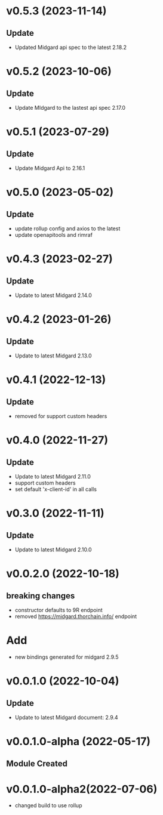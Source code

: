 # v0.5.3 (2023-11-14)

## Update

- Updated Midgard api spec to the latest 2.18.2

# v0.5.2 (2023-10-06)

## Update

- Update MIdgard to the lastest api spec 2.17.0

# v0.5.1 (2023-07-29)

## Update

- Update Midgard Api to 2.16.1

# v0.5.0 (2023-05-02)

## Update

- update rollup config and axios to the latest
- update openapitools and rimraf

# v0.4.3 (2023-02-27)

## Update

- Update to latest Midgard 2.14.0

# v0.4.2 (2023-01-26)

## Update

- Update to latest Midgard 2.13.0

# v0.4.1 (2022-12-13)

## Update

- removed for support custom headers

# v0.4.0 (2022-11-27)

## Update

- Update to latest Midgard 2.11.0
- support custom headers
- set default 'x-client-id' in all calls

# v0.3.0 (2022-11-11)

## Update

- Update to latest Midgard 2.10.0

# v0.0.2.0 (2022-10-18)

## breaking changes

- constructor defaults to 9R endpoint
- removed https://midgard.thorchain.info/ endpoint

# Add

- new bindings generated for midgard 2.9.5

# v0.0.1.0 (2022-10-04)

## Update

- Update to latest Midgard document: 2.9.4

# v0.0.1.0-alpha (2022-05-17)

## Module Created

# v0.0.1.0-alpha2(2022-07-06)

- changed build to use rollup
